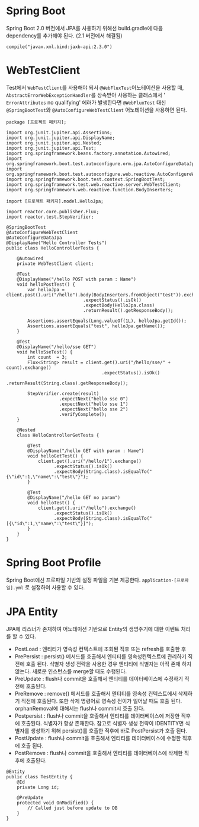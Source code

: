 # Spring Boot

Spring Boot 2.0 버전에서 JPA를 사용하기 위해선 build.gradle에 다음 dependency를 추가해야 된다. (2.1 버전에서 해결됨)

`compile("javax.xml.bind:jaxb-api:2.3.0")`

# WebTestClient

Test에서 `WebTestClient`를 사용해야 되서 `@WebFluxTest`어노테이션을 사용할 때, `AbstractErrorWebExceptionHandler`를 상속받아 사용하는 클래스에서 ' `ErrorAttributes` no qualifying' 에러가 발생한다면 `@WebFluxTest` 대신 `@SpringBootTest`와 `@AutoConfigureWebTestClient` 어노테이션을 사용하면 된다.

```
package [프로젝트 패키지];

import org.junit.jupiter.api.Assertions;
import org.junit.jupiter.api.DisplayName;
import org.junit.jupiter.api.Nested;
import org.junit.jupiter.api.Test;
import org.springframework.beans.factory.annotation.Autowired;
import org.springframework.boot.test.autoconfigure.orm.jpa.AutoConfigureDataJpa;
import org.springframework.boot.test.autoconfigure.web.reactive.AutoConfigureWebTestClient;
import org.springframework.boot.test.context.SpringBootTest;
import org.springframework.test.web.reactive.server.WebTestClient;
import org.springframework.web.reactive.function.BodyInserters;

import [프로젝트 패키지].model.HelloJpa;

import reactor.core.publisher.Flux;
import reactor.test.StepVerifier;

@SpringBootTest
@AutoConfigureWebTestClient
@AutoConfigureDataJpa
@DisplayName("Hello Controller Tests")
public class HelloControllerTests {

    @Autowired
    private WebTestClient client;

    @Test
    @DisplayName("/hello POST with param : Name")
    void helloPostTest() {
        var helloJpa = client.post().uri("/hello").body(BodyInserters.fromObject("test")).exchange()
                             .expectStatus().isOk()
                             .expectBody(HelloJpa.class)
                             .returnResult().getResponseBody();

        Assertions.assertEquals(Long.valueOf(1L), helloJpa.getId());
        Assertions.assertEquals("test", helloJpa.getName());
    }

    @Test
    @DisplayName("/hello/sse GET")
    void helloSseTest() {
        int count  = 3;
        Flux<String> result = client.get().uri("/hello/sse/" + count).exchange()
                                    .expectStatus().isOk()
                                    .returnResult(String.class).getResponseBody();

        StepVerifier.create(result)
                    .expectNext("hello sse 0")
                    .expectNext("hello sse 1")
                    .expectNext("hello sse 2")
                    .verifyComplete();
    }

    @Nested
    class HelloControllerGetTests {

        @Test
        @DisplayName("/hello GET with param : Name")
        void helloGetTest() {
            client.get().uri("/hello/1").exchange()
                  .expectStatus().isOk()
                  .expectBody(String.class).isEqualTo("{\"id\":1,\"name\":\"test\"}");
        }

        @Test
        @DisplayName("/hello GET no param")
        void helloTest() {
            client.get().uri("/hello").exchange()
                  .expectStatus().isOk()
                  .expectBody(String.class).isEqualTo("[{\"id\":1,\"name\":\"test\"}]");
        }
    }
}

```

# Spring Boot Profile

Spring Boot에선 프로파일 기반의 설정 파일을 기본 제공한다. `application-[프로파일].yml` 로 설정하여 사용할 수 있다.

# JPA Entity

JPA에 리스너가 존재하여 어노테이션 기반으로 Entity의 생명주기에 대한 이벤트 처리를 할 수 있다.

- PostLoad : 엔티티가 영속성 컨텍스트에 조회된 직후 또는 refresh를 호출한 후
- PrePersist : persist() 메서드를 호출해서 엔티티를 영속성컨텍스트에 관리하기 직전에 호출 된다. 식별자 생성 전략을 사용한 경우 엔티티에 식별자는 아직 존재 하지 않는다. 새로운 인스턴스를 merge할 때도 수행된다.
- PreUpdate : flush나 commit을 호출해서 엔티티를 데이터베이스에 수정하기 직전에 호출된다.
- PreRemove : remove() 메서드를 호출해서 엔티티를 영속성 컨텍스트에서 삭제하기 직전에 호출된다. 또한 삭제 명령어로 영속성 전이가 일어날 때도 호출 된다. orphanRemoval에 대해서는 flush나 commit시 호출 된다.
- Postpersist : flush나 commit을 호출해서 엔티티를 데이터베이스에 저장한 직후에 호출된다. 식별자가 항상 존재한다. 참고로 식별자 생성 전략이 IDENTITY면 식별자를 생성하기 위해 persist()를 호출한 직후에 바로 PostPersist가 호출 된다.
- PostUpdate : flush나 commit을 호출해서 엔티티를 데이터베이스에 수정한 직후에 호출 된다.
- PostRemove : flush나 commit을 호출해서 엔티티를 데이터베이스에 삭제한 직후에 호출된다.

```
@Entity
public class TestEntity {
    @Id
    private Long id;

    @PreUpdate
    protected void OnModified() {
        // Called just before update to DB
    }
}
```
